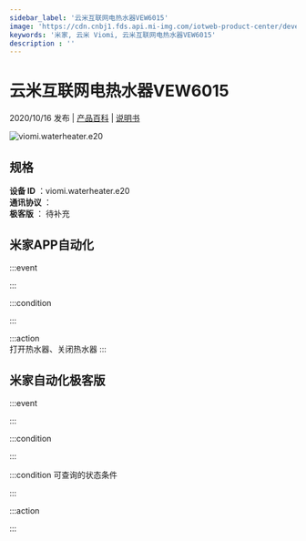 ```yaml
---
sidebar_label: '云米互联网电热水器VEW6015'
image: 'https://cdn.cnbj1.fds.api.mi-img.com/iotweb-product-center/developer_1598854715072bSfcqIsa.png?GalaxyAccessKeyId=AKVGLQWBOVIRQ3XLEW&Expires=9223372036854775807&Signature=E2KmIRKaB30FMnXZsWKO6Qe5X1s='
keywords: '米家, 云米 Viomi, 云米互联网电热水器VEW6015'
description : ''
---
```

# 云米互联网电热水器VEW6015

2020/10/16 发布 | [产品百科](https://home.mi.com/webapp/content/baike/product/index.html?model=viomi.waterheater.e20/) | [说明书](https://home.mi.com/views/introduction.html?model=viomi.waterheater.e20&region=cn)

![viomi.waterheater.e20](https://cdn.cnbj1.fds.api.mi-img.com/iotweb-product-center/developer_1598854715072bSfcqIsa.png?GalaxyAccessKeyId=AKVGLQWBOVIRQ3XLEW&Expires=9223372036854775807&Signature=E2KmIRKaB30FMnXZsWKO6Qe5X1s=)

## 规格  
> 
**设备 ID** ：viomi.waterheater.e20  
**通讯协议** ：  
**极客版**  ： 待补充 


## 米家APP自动化  

:::event  

:::

:::condition  

:::

:::action   
打开热水器、关闭热水器
:::

## 米家自动化极客版  

:::event  

:::

:::condition  

:::

:::condition 可查询的状态条件  

:::

:::action  

:::

        
